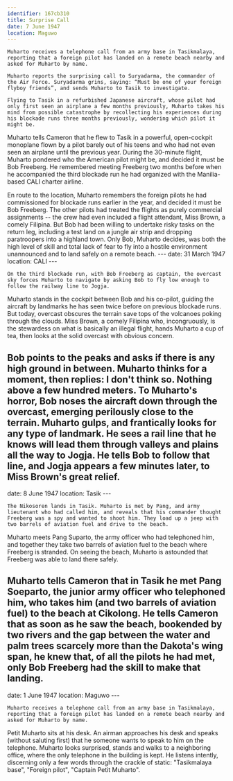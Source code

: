 ```yaml
---
identifier: 167cb310
title: Surprise Call
date: 7 June 1947 
location: Maguwo
---
```


``` synopsis
Muharto receives a telephone call from an army base in Tasikmalaya, reporting that a foreign pilot has landed on a remote beach nearby and asked for Muharto by name.  

Muharto reports the surprising call to Suryadarma, the commander of the Air Force. Suryadarma grins, saying: “Must be one of your foreign flyboy friends”, and sends Muharto to Tasik to investigate.

Flying to Tasik in a refurbished Japanese aircraft, whose pilot had only first seen an airplane a few months previously, Muharto takes his mind from possible catastrophe by recollecting his experiences during his blockade runs three months previously, wondering which pilot it might be.
```

Muharto tells Cameron that he flew to Tasik in a powerful, open-cockpit
monoplane flown by a pilot barely out of his teens and who had not even
seen an airplane until the previous year. During the 30-minute flight,
Muharto pondered who the American pilot might be, and decided it must be
Bob Freeberg. He remembered meeting Freeberg two months before when he
accompanied the third blockade run he had organized with the
Manilia-based CALI charter airline.

En route to the location, Muharto remembers the foreign pilots he had
commissioned for blockade runs earlier in the year, and decided it must
be Bob Freeberg. The other pilots had treated the flights as purely
commercial assignments -- the crew had even included a flight attendant,
Miss Brown, a comely Filipina. But Bob had been willing to undertake
risky tasks on the return leg, including a test land on a jungle air
strip and dropping paratroopers into a highland town. Only Bob, Muharto
decides, was both the high level of skill and total lack of fear to fly
into a hostile environment unannounced and to land safely on a remote
beach. --- date: 31 March 1947 location: CALI ---

``` {.synopsis}
On the third blockade run, with Bob Freeberg as captain, the overcast sky forces Muharto to navigate by asking Bob to fly low enough to follow the railway line to Jogja. 
```

Muharto stands in the cockpit between Bob and his co-pilot, guiding the
aircraft by landmarks he has seen twice before on previous blockade
runs. But today, overcast obscures the terrain save tops of the
volcanoes poking through the clouds. Miss Brown, a comely Filipina who,
incongruously, is the stewardess on what is basically an illegal flight,
hands Muharto a cup of tea, then looks at the solid overcast with
obvious concern.

Bob points to the peaks and asks if there is any high ground in between. Muharto thinks for a moment, then replies: I don't think so. Nothing above a few hundred meters. To Muharto's horror, Bob noses the aircraft down through the overcast, emerging perilously close to the terrain. Muharto gulps, and frantically looks for any type of landmark. He sees a rail line that he knows will lead them through valleys and plains all the way to Jogja. He tells Bob to follow that line, and Jogja appears a few minutes later, to Miss Brown's great relief.
------------------------------------------------------------------------------------------------------------------------------------------------------------------------------------------------------------------------------------------------------------------------------------------------------------------------------------------------------------------------------------------------------------------------------------------------------------------------------------------------------------------------------------------------------------------

date: 8 June 1947 location: Tasik ---

``` {.treatment}
The Nikosoren lands in Tasik. Muharto is met by Pang, and army lieutenant who had called him, and reveals that his commander thought Freeberg was a spy and wanted to shoot him. They load up a jeep with two barrels of aviation fuel and drive to the beach. 
```

Muharto meets Pang Suparto, the army officer who had telephoned him, and
together they take two barrels of aviation fuel to the beach where
Freeberg is stranded. On seeing the beach, Muharto is astounded that
Freeberg was able to land there safely.

Muharto tells Cameron that in Tasik he met Pang Soeparto, the junior army officer who telephoned him, who takes him (and two barrels of aviation fuel) to the beach at Cikolong. He tells Cameron that as soon as he saw the beach, bookended by two rivers and the gap between the water and palm trees scarcely more than the Dakota's wing span, he knew that, of all the pilots he had met, only Bob Freeberg had the skill to make that landing.
-----------------------------------------------------------------------------------------------------------------------------------------------------------------------------------------------------------------------------------------------------------------------------------------------------------------------------------------------------------------------------------------------------------------------------------------------------

date: 1 June 1947 location: Maguwo ---

``` {.synopsis}
Muharto receives a telephone call from an army base in Tasikmalaya, reporting that a foreign pilot has landed on a remote beach nearby and asked for Muharto by name.   
```

Petit Muharto sits at his desk. An airman approaches his desk and speaks
(without saluting first) that he someone wants to speak to him on the
telephone. Muharto looks surprised, stands and walks to a neighboring
office, where the only telephone in the building is kept. He listens
intently, discerning only a few words through the crackle of static:
"Tasikmalaya base", "Foreign pilot", "Captain Petit Muharto".
